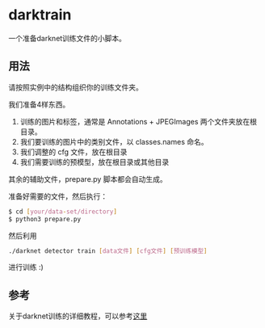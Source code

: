 # darktrain

一个准备darknet训练文件的小脚本。

## 用法

请按照实例中的结构组织你的训练文件夹。

我们准备4样东西。
1. 训练的图片和标签，通常是 Annotations + JPEGImages 两个文件夹放在根目录。
2. 我们要训练的图片中的类别文件，以 classes.names 命名。
4. 我们调整的 cfg 文件，放在根目录
5. 我们需要训练的预模型，放在根目录或其他目录

其余的辅助文件，prepare.py 脚本都会自动生成。

准备好需要的文件，然后执行：

```bash
$ cd [your/data-set/directory]
$ python3 prepare.py
```

然后利用
```bash
./darknet detector train [data文件] [cfg文件] [预训练模型]
```
进行训练 :)

## 参考

关于darknet训练的详细教程，可以参考[这里](https://github.com/AlexeyAB/darknet)
